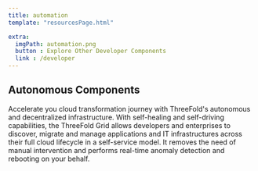 ```yaml
---
title: automation
template: "resourcesPage.html"

extra:
  imgPath: automation.png
  button : Explore Other Developer Components
  link : /developer
---
```


## Autonomous Components 

Accelerate you cloud transformation journey with ThreeFold's autonomous and decentralized infrastructure. With self-healing and self-driving capabilities, the ThreeFold Grid allows developers and enterprises to discover, migrate and manage applications and IT infrastructures across their full cloud lifecycle in a self-service model. It removes the need of manual intervention and performs real-time anomaly detection and rebooting on your behalf.
